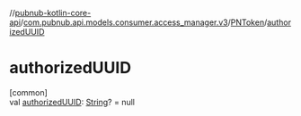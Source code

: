 //[pubnub-kotlin-core-api](../../../index.md)/[com.pubnub.api.models.consumer.access_manager.v3](../index.md)/[PNToken](index.md)/[authorizedUUID](authorized-u-u-i-d.md)

# authorizedUUID

[common]\
val [authorizedUUID](authorized-u-u-i-d.md): [String](https://kotlinlang.org/api/latest/jvm/stdlib/kotlin-stdlib/kotlin/-string/index.html)? = null
